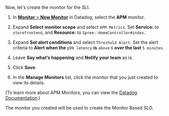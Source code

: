 Now, let's create the monitor for the SLI.

1. In <a href="https://app.datadoghq.com/monitors#/create" target="_datadog">**Monitor** > **New Monitor**</a> in Datadog, select the **APM** monitor.

2. Expand **Select monitor scope** and select `APM Metrics`. Set **Service:** to `storefrontend`, and **Resource:** to `Spree::HomeController#index`.

3. Expand **Set alert conditions** and select `Threshold Alert`. Set the alert criteria to **Alert when the** `p99 latency` **is** `above` `6` **over the last** `5 minutes`.

4. Leave **Say what’s happening** and **Notify your team** as is.

5. Click **Save**.

6. In the **Manage Monitors** list, click the monitor that you just created to view its details.

(To learn more about APM Monitors, you can view the <a href="https://docs.datadoghq.com/monitors/monitor_types/apm/?tab=apmmetrics#overview" target="_blank">Datadog Documentation</a>.)

The monitor you created will be used to create the Monitor Based SLO.